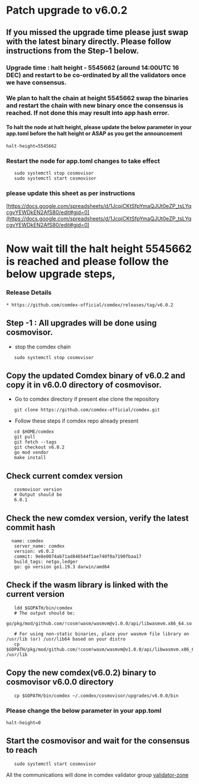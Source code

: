 # Patch upgrade to v6.0.2

## If you missed the upgrade time please just swap with the latest binary directly. Please follow instructions from the Step-1 below.

### Upgrade time : halt height - 5545662 (around 14:00UTC 16 DEC) and restart to be co-ordinated by all the validators once we have consensus.

### We plan to halt the chain at height 5545662 swap the binaries and restart the chain with new binary once the consensus is reached. If not done this may result into app hash error.

#### To halt the node at halt height, please update the below parameter in your app.toml before the halt height or ASAP as you get the announcement

```shell
halt-height=5545662
```

### Restart the node for app.toml changes to take effect

```shell
   sudo systemctl stop cosmovisor
   sudo systemctl start cosmovisor
```

### please update this sheet as per instructions

   [https://docs.google.com/spreadsheets/d/1JcpjCKtSfpYmaQJUt0eZP_tsLYqcgvYEWDkEN2AfS80/edit#gid=0](https://docs.google.com/spreadsheets/d/1JcpjCKtSfpYmaQJUt0eZP_tsLYqcgvYEWDkEN2AfS80/edit#gid=0)
    
# Now wait till the halt height 5545662 is reached and please follow the below upgrade steps, 

### Release Details
    * https://github.com/comdex-official/comdex/releases/tag/v6.0.2
    
## Step -1 : All upgrades will be done using cosmovisor.

* stop the comdex chain

```shell
   sudo systemctl stop cosmovisor
```

## Copy the updated Comdex binary of v6.0.2 and copy it in v6.0.0 directory of cosmovisor.

* Go to comdex directory if present else clone the repository

```shell
   git clone https://github.com/comdex-official/comdex.git
```

* Follow these steps if comdex repo already present

```shell
   cd $HOME/comdex
   git pull
   git fetch --tags
   git checkout v6.0.2
   go mod vendor
   make install
```

## Check current comdex version
```shell
   cosmovisor version
   # Output should be
   6.0.1
```

## Check the new comdex version, verify the latest commit hash

```shell
  name: comdex
   server_name: comdex
   version: v6.0.2
   commit: 9e8e0074ab71ad846544f1ae740f0a7190fbaa17
   build_tags: netgo,ledger
   go: go version go1.19.3 darwin/amd64

```

## Check if the wasm library is linked with the current version 

```shell
   ldd $GOPATH/bin/comdex
   # The output should be:
   go/pkg/mod/github.com/!cosm!wasm/wasmvm@v1.0.0/api/libwasmvm.x86_64.so

   # For using non-static binaries, place your wasmvm file library on /usr/lib (or) /usr/lib64 based on your distro
   cp $GOPATH/pkg/mod/github.com/!cosm!wasm/wasmvm@v1.0.0/api/libwasmvm.x86_64.so /usr/lib
```


## Copy the new comdex(v6.0.2) binary to cosmovisor v6.0.0 directory

```shell
   cp $GOPATH/bin/comdex ~/.comdex/cosmovisor/upgrades/v6.0.0/bin
```
### Please change the below parameter in your app.toml

```shell
halt-height=0
```

## Start the cosmovisor and wait for the consensus to reach

```shell
   sudo systemctl start cosmovisor
```

All the communications will done in comdex validator group [validator-zone](https://discord.com/channels/890929797318967416/891998323416907786)
